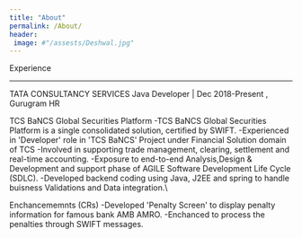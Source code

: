 ```yaml
---
title: "About"
permalink: /About/
header:
 image: #"/assests/Deshwal.jpg"
---
```


Experience
__________

TATA CONSULTANCY SERVICES 
Java Developer | Dec 2018-Present , Gurugram HR

TCS BaNCS Global Securities Platform
-TCS BaNCS Global Securities Platform is a single consolidated solution, certified by SWIFT.
-Experienced in 'Developer' role in 'TCS BaNCS' Project under Financial Solution domain of TCS
-Involved in supporting trade management, clearing, settlement and real-time accounting.
-Exposure to end-to-end Analysis,Design \& Development and support phase of AGILE Software Development Life Cycle (SDLC).
-Developed backend coding using Java, J2EE and spring to handle buisness Validations and Data integration.\\

Enchancememnts (CRs) 
-Developed 'Penalty Screen' to display penalty information for famous bank AMB AMRO.
-Enchanced to process the penalties through SWIFT messages.

